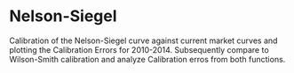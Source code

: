 # Nelson-Siegel
Calibration of the Nelson-Siegel curve against current market curves and plotting the Calibration Errors for 2010-2014. 
Subsequently compare to Wilson-Smith calibration and analyze Calibration erros from both functions.   
